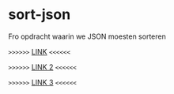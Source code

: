 # sort-json

Fro opdracht waarin we JSON moesten sorteren


`>>>>>>` [LINK](http://25890.hosts2.ma-cloud.nl/bewijzenmap/periode2.1/FRO/JSON) `<<<<<<`

`>>>>>>` [LINK 2](http://25890.hosts2.ma-cloud.nl/bewijzenmap/periode2.1/FRO/JSON2) `<<<<<<`

`>>>>>>` [LINK 3](http://25890.hosts2.ma-cloud.nl/bewijzenmap/periode2.1/FRO/JSON3) `<<<<<<`